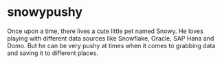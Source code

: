 # snowypushy
Once upon a time, there lives a cute little pet named Snowy. He loves playing with different data sources like Snowflake, Oracle, SAP Hana and Domo. But he can be very pushy at times when it comes to grabbing data and saving it to different places.
